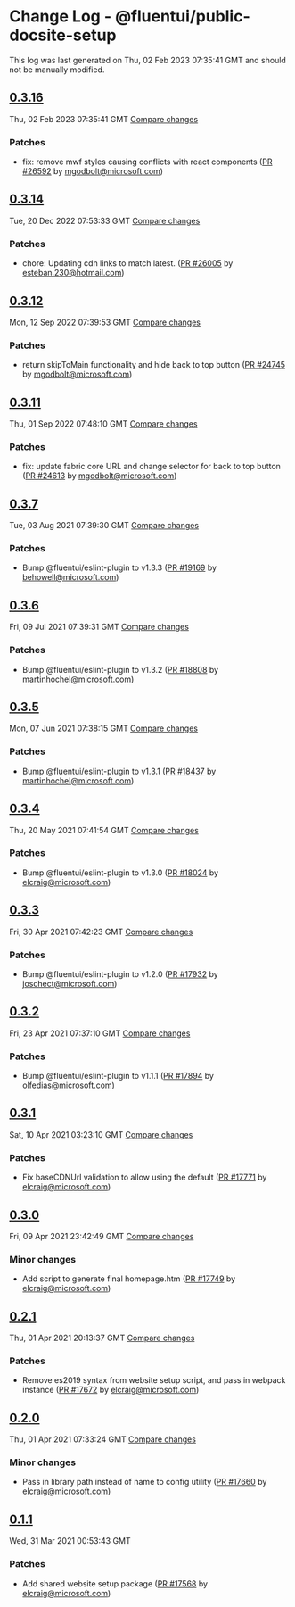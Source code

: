 # Change Log - @fluentui/public-docsite-setup

This log was last generated on Thu, 02 Feb 2023 07:35:41 GMT and should not be manually modified.

<!-- Start content -->

## [0.3.16](https://github.com/microsoft/fluentui/tree/@fluentui/public-docsite-setup_v0.3.16)

Thu, 02 Feb 2023 07:35:41 GMT 
[Compare changes](https://github.com/microsoft/fluentui/compare/@fluentui/public-docsite-setup_v0.3.15..@fluentui/public-docsite-setup_v0.3.16)

### Patches

- fix: remove mwf styles causing conflicts with react components ([PR #26592](https://github.com/microsoft/fluentui/pull/26592) by mgodbolt@microsoft.com)

## [0.3.14](https://github.com/microsoft/fluentui/tree/@fluentui/public-docsite-setup_v0.3.14)

Tue, 20 Dec 2022 07:53:33 GMT 
[Compare changes](https://github.com/microsoft/fluentui/compare/@fluentui/public-docsite-setup_v0.3.13..@fluentui/public-docsite-setup_v0.3.14)

### Patches

- chore: Updating cdn links to match latest. ([PR #26005](https://github.com/microsoft/fluentui/pull/26005) by esteban.230@hotmail.com)

## [0.3.12](https://github.com/microsoft/fluentui/tree/@fluentui/public-docsite-setup_v0.3.12)

Mon, 12 Sep 2022 07:39:53 GMT 
[Compare changes](https://github.com/microsoft/fluentui/compare/@fluentui/public-docsite-setup_v0.3.11..@fluentui/public-docsite-setup_v0.3.12)

### Patches

- return skipToMain functionality and hide back to top button ([PR #24745](https://github.com/microsoft/fluentui/pull/24745) by mgodbolt@microsoft.com)

## [0.3.11](https://github.com/microsoft/fluentui/tree/@fluentui/public-docsite-setup_v0.3.11)

Thu, 01 Sep 2022 07:48:10 GMT 
[Compare changes](https://github.com/microsoft/fluentui/compare/@fluentui/public-docsite-setup_v0.3.8..@fluentui/public-docsite-setup_v0.3.11)

### Patches

- fix: update fabric core URL and change selector for back to top button ([PR #24613](https://github.com/microsoft/fluentui/pull/24613) by mgodbolt@microsoft.com)

## [0.3.7](https://github.com/microsoft/fluentui/tree/@fluentui/public-docsite-setup_v0.3.7)

Tue, 03 Aug 2021 07:39:30 GMT 
[Compare changes](https://github.com/microsoft/fluentui/compare/@fluentui/public-docsite-setup_v0.3.6..@fluentui/public-docsite-setup_v0.3.7)

### Patches

- Bump @fluentui/eslint-plugin to v1.3.3 ([PR #19169](https://github.com/microsoft/fluentui/pull/19169) by behowell@microsoft.com)

## [0.3.6](https://github.com/microsoft/fluentui/tree/@fluentui/public-docsite-setup_v0.3.6)

Fri, 09 Jul 2021 07:39:31 GMT 
[Compare changes](https://github.com/microsoft/fluentui/compare/@fluentui/public-docsite-setup_v0.3.5..@fluentui/public-docsite-setup_v0.3.6)

### Patches

- Bump @fluentui/eslint-plugin to v1.3.2 ([PR #18808](https://github.com/microsoft/fluentui/pull/18808) by martinhochel@microsoft.com)

## [0.3.5](https://github.com/microsoft/fluentui/tree/@fluentui/public-docsite-setup_v0.3.5)

Mon, 07 Jun 2021 07:38:15 GMT 
[Compare changes](https://github.com/microsoft/fluentui/compare/@fluentui/public-docsite-setup_v0.3.4..@fluentui/public-docsite-setup_v0.3.5)

### Patches

- Bump @fluentui/eslint-plugin to v1.3.1 ([PR #18437](https://github.com/microsoft/fluentui/pull/18437) by martinhochel@microsoft.com)

## [0.3.4](https://github.com/microsoft/fluentui/tree/@fluentui/public-docsite-setup_v0.3.4)

Thu, 20 May 2021 07:41:54 GMT 
[Compare changes](https://github.com/microsoft/fluentui/compare/@fluentui/public-docsite-setup_v0.3.3..@fluentui/public-docsite-setup_v0.3.4)

### Patches

- Bump @fluentui/eslint-plugin to v1.3.0 ([PR #18024](https://github.com/microsoft/fluentui/pull/18024) by elcraig@microsoft.com)

## [0.3.3](https://github.com/microsoft/fluentui/tree/@fluentui/public-docsite-setup_v0.3.3)

Fri, 30 Apr 2021 07:42:23 GMT 
[Compare changes](https://github.com/microsoft/fluentui/compare/@fluentui/public-docsite-setup_v0.3.2..@fluentui/public-docsite-setup_v0.3.3)

### Patches

- Bump @fluentui/eslint-plugin to v1.2.0 ([PR #17932](https://github.com/microsoft/fluentui/pull/17932) by joschect@microsoft.com)

## [0.3.2](https://github.com/microsoft/fluentui/tree/@fluentui/public-docsite-setup_v0.3.2)

Fri, 23 Apr 2021 07:37:10 GMT 
[Compare changes](https://github.com/microsoft/fluentui/compare/@fluentui/public-docsite-setup_v0.3.1..@fluentui/public-docsite-setup_v0.3.2)

### Patches

- Bump @fluentui/eslint-plugin to v1.1.1 ([PR #17894](https://github.com/microsoft/fluentui/pull/17894) by olfedias@microsoft.com)

## [0.3.1](https://github.com/microsoft/fluentui/tree/@fluentui/public-docsite-setup_v0.3.1)

Sat, 10 Apr 2021 03:23:10 GMT 
[Compare changes](https://github.com/microsoft/fluentui/compare/@fluentui/public-docsite-setup_v0.3.0..@fluentui/public-docsite-setup_v0.3.1)

### Patches

- Fix baseCDNUrl validation to allow using the default ([PR #17771](https://github.com/microsoft/fluentui/pull/17771) by elcraig@microsoft.com)

## [0.3.0](https://github.com/microsoft/fluentui/tree/@fluentui/public-docsite-setup_v0.3.0)

Fri, 09 Apr 2021 23:42:49 GMT 
[Compare changes](https://github.com/microsoft/fluentui/compare/@fluentui/public-docsite-setup_v0.2.1..@fluentui/public-docsite-setup_v0.3.0)

### Minor changes

- Add script to generate final homepage.htm ([PR #17749](https://github.com/microsoft/fluentui/pull/17749) by elcraig@microsoft.com)

## [0.2.1](https://github.com/microsoft/fluentui/tree/@fluentui/public-docsite-setup_v0.2.1)

Thu, 01 Apr 2021 20:13:37 GMT 
[Compare changes](https://github.com/microsoft/fluentui/compare/@fluentui/public-docsite-setup_v0.2.0..@fluentui/public-docsite-setup_v0.2.1)

### Patches

- Remove es2019 syntax from website setup script, and pass in webpack instance ([PR #17672](https://github.com/microsoft/fluentui/pull/17672) by elcraig@microsoft.com)

## [0.2.0](https://github.com/microsoft/fluentui/tree/@fluentui/public-docsite-setup_v0.2.0)

Thu, 01 Apr 2021 07:33:24 GMT 
[Compare changes](https://github.com/microsoft/fluentui/compare/@fluentui/public-docsite-setup_v0.1.1..@fluentui/public-docsite-setup_v0.2.0)

### Minor changes

- Pass in library path instead of name to config utility ([PR #17660](https://github.com/microsoft/fluentui/pull/17660) by elcraig@microsoft.com)

## [0.1.1](https://github.com/microsoft/fluentui/tree/@fluentui/public-docsite-setup_v0.1.1)

Wed, 31 Mar 2021 00:53:43 GMT

### Patches

- Add shared website setup package ([PR #17568](https://github.com/microsoft/fluentui/pull/17568) by elcraig@microsoft.com)
